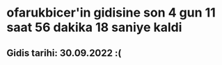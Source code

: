 # ofarukbicer'in gidisine son 4 gun 11 saat 56 dakika 18 saniye kaldi

## Gidis tarihi: 30.09.2022 :(